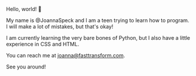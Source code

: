 Hello, world! 👋

My name is @JoannaSpeck and I am a teen trying to learn how to program. I will make a lot of mistakes, but that's okay!

I am currently learning the very bare bones of Python, but I also have a little experience in CSS and HTML.

You can reach me at joanna@fasttransform.com.

See you around!
